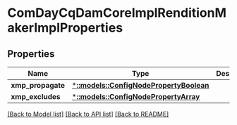 # ComDayCqDamCoreImplRenditionMakerImplProperties

## Properties
Name | Type | Description | Notes
------------ | ------------- | ------------- | -------------
**xmp_propagate** | [***::models::ConfigNodePropertyBoolean**](configNodePropertyBoolean.md) |  | [optional] 
**xmp_excludes** | [***::models::ConfigNodePropertyArray**](configNodePropertyArray.md) |  | [optional] 

[[Back to Model list]](../README.md#documentation-for-models) [[Back to API list]](../README.md#documentation-for-api-endpoints) [[Back to README]](../README.md)


